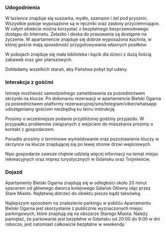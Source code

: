 ### Udogodnienia

W łazience znajduje się suszarka, mydło, szampon i żel pod prysznic. Wszystkie pokoje wyposażone są w ręczniki oraz zasłony przyciemniające. W całym obiekcie można korzystać z bezpłatnego bezprzewodowego dostępu do Internetu. Żelazko i deska do prasowania są dostępne na życzenie. W apartamencie znajduje się dobrze wyposażona kuchnia, w której goście mają sposobność przygotowywania własnych posiłków.

W pokojach znajduje się mała biblioteka i kącik dla dzieci z dużą ilością zabawek oraz gier planszowych.

Dokładamy wszelkich starań, aby Państwa pobyt był udany.

### Interakcja z gośćmi

Istnieje możliwość samodzielnego zameldowania za pośrednictwem skrzynki na klucze. Po dokonaniu rezerwacji w apartamencie Bielski Ogarna za pośrednictwem platformy rezerwacyjnej/sms/telegram/viber/whatsapp udostępniamy gościom niezbędną ku temu instrukcję.

Prosimy o wcześniejsze podanie przybliżonej godziny przyjazdu. W przypadku problemów związanych z wejściem do mieszkania prosimy o kontakt z gospodarzem.

Ponadto prosimy o terminowe wymeldowanie oraz pozostawienie kluczy w skrzynce na klucze znajdującej się po lewej stronie drzwi wejściowych.

Nasi gospodarze zawsze chętnie udzielą więcej informacji na temat miejsc rekreacyjnych oraz imprez turystycznych w Gdańsku oraz Trójmieście.

### Dojazd
Apartamenty Bielski Ogarna znajdują się w odległości około 20 minut spacerem od głównego dworca kolejowego Gdańsk Główny idąc przez Stare Miasto. Najłatwiej dotrzeć do obiektu pieszo bądź taksówką.

Najlepszym sposobem na znalezienie parkingu w pobliżu Apartamentu Bielski Ogarna jest skorzystanie z publicznie wyznaczonych miejsc parkingowych, które znajdują się na obszarze Starego Miasta. Należy pamiętać, że parkowanie jest bezpłatne w Gdańsku od 20:00 do 9:00 w dni robocze, jest natomiast całkowicie bezpłatne w weekendy.
